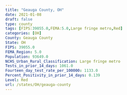 ```yaml
---
title: "Geauga County, OH"
date: 2021-01-08
draft: false
type: county
tags: [FIPS:39055.0,FEMA:5.0,Large fringe metro,Red]
categories: [OH]
County: Geauga County
State: OH
FIPS: 39055.0
FEMA_Region: 5.0
Population: 93649.0
NCHS_Urban_Rural_Classification: Large fringe metro
Tests_in_prior_14_days: 1061.0
Fourteen_day_test_rate_per_100000: 1133.0
Percent_Positivity_in_prior_14_days: 0.139
Level: Red
url: /states/OH/geauga-county
---
```



